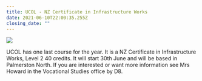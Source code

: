```yaml
---
title: UCOL - NZ Certificate in Infrastructure Works
date: 2021-06-10T22:00:35.255Z
closing_date: ""
---
```

![](https://res.cloudinary.com/whanganuihigh/image/upload/v1604953884/Careers%20and%20Vocational/Logos/UCOL.jpg)

UCOL has one last course for the year. It is a NZ Certificate in Infrastructure Works, Level 2 40 credits. It will start 30th June and will be based in Palmerston North. If you are interested or want more information see Mrs Howard in the Vocational Studies office by D8.